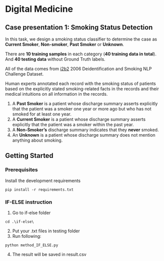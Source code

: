 # Digital Medicine
## Case presentation 1: Smoking Status Detection

In this task, we design a smoking status classifier to determine the case as **Current Smoker**, **Non-smoker**, **Past Smoker** or **Unknown**.

There are **10 training samples** in each category (**40 training data in total**). And **40 testing data** without Ground Truth labels.

All of the data comes from  [i2b2](https://www.i2b2.org) 2006 Deidentification and Smoking NLP Challenge Dataset.

Human experts annotated each record with the smoking status of patients based on the explicitly stated smoking-related facts in the records and their medical intuitions on all information in the records.

1. A **Past Smoker** is a patient whose discharge summary asserts explicitly that the patient was a smoker one year or more ago but who has not smoked for at least one year.
2. A **Current Smoker** is a patient whose discharge summary asserts explicitly that the patient was a smoker within the past year.
3. A **Non-Smoker’s** discharge summary indicates that they **never** smoked.
4. An **Unknown** is a patient whose discharge summary does not mention anything about smoking.

## Getting Started
### Prerequisites
Install the development requirements
```
pip install -r requirements.txt
```

### IF-ELSE instruction
1. Go to if-else folder
```
cd .\if-else\
```
2. Put your .txt files in testing folder
3. Run following:
```
python method_IF_ELSE.py
```
4. The result will be saved in result.csv
